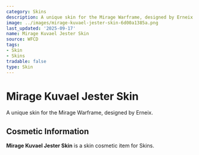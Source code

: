 ```yaml
---
category: Skins
description: A unique skin for the Mirage Warframe, designed by Erneix.
image: ../images/mirage-kuvael-jester-skin-6d00a1385a.png
last_updated: '2025-09-17'
name: Mirage Kuvael Jester Skin
source: WFCD
tags:
- Skin
- Skins
tradable: false
type: Skin
---
```


# Mirage Kuvael Jester Skin

A unique skin for the Mirage Warframe, designed by Erneix.

## Cosmetic Information

**Mirage Kuvael Jester Skin** is a skin cosmetic item for Skins.

